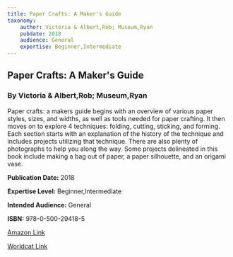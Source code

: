 ```yaml
---
title: Paper Crafts: A Maker's Guide
taxonomy:
	author: Victoria & Albert,Rob; Museum,Ryan
	pubdate: 2018
	audience: General
	expertise: Beginner,Intermediate
---
```

## Paper Crafts: A Maker's Guide
### By Victoria & Albert,Rob; Museum,Ryan
Paper crafts: a makers guide begins with an overview of various paper styles, sizes, and widths, as well as tools needed for paper crafting.  It then moves on to explore 4 techniques: folding, cutting, sticking, and forming.  Each section starts with an explanation of the history of the technique and includes projects utilizing that technique. There are also plenty of photographs to help you along the way.  Some projects delineated in this book include making a bag out of paper, a paper silhouette, and an origami vase.  

**Publication Date:** 2018

**Expertise Level:** Beginner,Intermediate

**Intended Audience:** General

**ISBN:** 978-0-500-29418-5

[Amazon Link](https://www.amazon.com/Paper-Crafts-Victoria-Albert-Museum/dp/0500294186/ref=sr_1_3?keywords=Paper+Crafts%3A+A+Maker%27s+Guide&qid=1572463275&sr=8-3)

[Worldcat Link](https://www.worldcat.org/title/paper-crafts-a-makers-guide/oclc/1063695003&referer=brief_results)